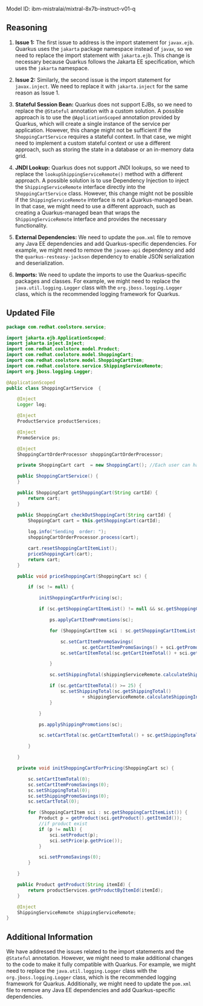 Model ID: ibm-mistralai/mixtral-8x7b-instruct-v01-q

## Reasoning

1. **Issue 1:** The first issue to address is the import statement for `javax.ejb`. Quarkus uses the `jakarta` package namespace instead of `javax`, so we need to replace the import statement with `jakarta.ejb`. This change is necessary because Quarkus follows the Jakarta EE specification, which uses the `jakarta` namespace.

2. **Issue 2:** Similarly, the second issue is the import statement for `javax.inject`. We need to replace it with `jakarta.inject` for the same reason as Issue 1.

3. **Stateful Session Bean:** Quarkus does not support EJBs, so we need to replace the `@Stateful` annotation with a custom solution. A possible approach is to use the `@ApplicationScoped` annotation provided by Quarkus, which will create a single instance of the service per application. However, this change might not be sufficient if the `ShoppingCartService` requires a stateful context. In that case, we might need to implement a custom stateful context or use a different approach, such as storing the state in a database or an in-memory data grid.

4. **JNDI Lookup:** Quarkus does not support JNDI lookups, so we need to replace the `lookupShippingServiceRemote()` method with a different approach. A possible solution is to use Dependency Injection to inject the `ShippingServiceRemote` interface directly into the `ShoppingCartService` class. However, this change might not be possible if the `ShippingServiceRemote` interface is not a Quarkus-managed bean. In that case, we might need to use a different approach, such as creating a Quarkus-managed bean that wraps the `ShippingServiceRemote` interface and provides the necessary functionality.

5. **External Dependencies:** We need to update the `pom.xml` file to remove any Java EE dependencies and add Quarkus-specific dependencies. For example, we might need to remove the `javaee-api` dependency and add the `quarkus-resteasy-jackson` dependency to enable JSON serialization and deserialization.

6. **Imports:** We need to update the imports to use the Quarkus-specific packages and classes. For example, we might need to replace the `java.util.logging.Logger` class with the `org.jboss.logging.Logger` class, which is the recommended logging framework for Quarkus.

## Updated File

```java
package com.redhat.coolstore.service;

import jakarta.ejb.ApplicationScoped;
import jakarta.inject.Inject;
import com.redhat.coolstore.model.Product;
import com.redhat.coolstore.model.ShoppingCart;
import com.redhat.coolstore.model.ShoppingCartItem;
import com.redhat.coolstore.service.ShippingServiceRemote;
import org.jboss.logging.Logger;

@ApplicationScoped
public class ShoppingCartService  {

    @Inject
    Logger log;

    @Inject
    ProductService productServices;

    @Inject
    PromoService ps;

    @Inject
    ShoppingCartOrderProcessor shoppingCartOrderProcessor;

    private ShoppingCart cart  = new ShoppingCart(); //Each user can have multiple shopping carts (tabbed browsing)

    public ShoppingCartService() {
    }

    public ShoppingCart getShoppingCart(String cartId) {
        return cart;
    }

    public ShoppingCart checkOutShoppingCart(String cartId) {
        ShoppingCart cart = this.getShoppingCart(cartId);
      
        log.info("Sending  order: ");
        shoppingCartOrderProcessor.process(cart);

        cart.resetShoppingCartItemList();
        priceShoppingCart(cart);
        return cart;
    }

    public void priceShoppingCart(ShoppingCart sc) {

        if (sc != null) {

            initShoppingCartForPricing(sc);

            if (sc.getShoppingCartItemList() != null && sc.getShoppingCartItemList().size() > 0) {

                ps.applyCartItemPromotions(sc);

                for (ShoppingCartItem sci : sc.getShoppingCartItemList()) {

                    sc.setCartItemPromoSavings(
                            sc.getCartItemPromoSavings() + sci.getPromoSavings() * sci.getQuantity());
                    sc.setCartItemTotal(sc.getCartItemTotal() + sci.getPrice() * sci.getQuantity());

                }

                sc.setShippingTotal(shippingServiceRemote.calculateShipping(sc));

                if (sc.getCartItemTotal() >= 25) {
                    sc.setShippingTotal(sc.getShippingTotal()
                            + shippingServiceRemote.calculateShippingInsurance(sc));
                }

            }

            ps.applyShippingPromotions(sc);

            sc.setCartTotal(sc.getCartItemTotal() + sc.getShippingTotal());

        }

    }

    private void initShoppingCartForPricing(ShoppingCart sc) {

        sc.setCartItemTotal(0);
        sc.setCartItemPromoSavings(0);
        sc.setShippingTotal(0);
        sc.setShippingPromoSavings(0);
        sc.setCartTotal(0);

        for (ShoppingCartItem sci : sc.getShoppingCartItemList()) {
            Product p = getProduct(sci.getProduct().getItemId());
            //if product exist
            if (p != null) {
                sci.setProduct(p);
                sci.setPrice(p.getPrice());
            }

            sci.setPromoSavings(0);
        }

    }

    public Product getProduct(String itemId) {
        return productServices.getProductByItemId(itemId);
    }

    @Inject
    ShippingServiceRemote shippingServiceRemote;
}
```

## Additional Information

We have addressed the issues related to the import statements and the `@Stateful` annotation. However, we might need to make additional changes to the code to make it fully compatible with Quarkus. For example, we might need to replace the `java.util.logging.Logger` class with the `org.jboss.logging.Logger` class, which is the recommended logging framework for Quarkus. Additionally, we might need to update the `pom.xml` file to remove any Java EE dependencies and add Quarkus-specific dependencies.